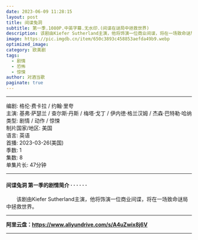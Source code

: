 ```yaml
---
date: 2023-06-09 11:28:15
layout: post
title: 间谍兔洞
subtitle: 第一季.1080P.中英字幕.无水印.(间谍在谜局中拯救世界)
description: 该剧由Kiefer Sutherland主演，他将饰演一位商业间谍，将在一场致命谜局中拯救世界...
image: https://pic.imgdb.cn/item/650c3893c458853aefda49b9.webp
optimized_image: 
category: 欧美剧
tags:
  - 剧情
  - 恐怖
  - 惊悚
author: 对酒当歌
paginate: true
---
```



---

编剧: 格伦·费卡拉 / 约翰·里夸  
主演: 基弗·萨瑟兰 / 查尔斯·丹斯 / 梅塔·戈丁 / 伊内徳·格兰汉姆 / 杰森·巴特勒·哈纳  
类型: 剧情 / 动作 / 惊悚  
制片国家/地区: 美国  
语言: 英语  
首播: 2023-03-26(美国)  
季数: 1  
集数: 8  
单集片长: 47分钟  

---

#### 间谍兔洞 第一季的剧情简介 · · · · · ·

　　该剧由Kiefer Sutherland主演，他将饰演一位商业间谍，将在一场致命谜局中拯救世界。

---

**阿里云盘：<https://www.aliyundrive.com/s/A4uZwix8j6V>**

---
